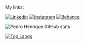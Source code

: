 My links:


[![Linkedin](https://img.shields.io/badge/LinkedIn-0077B5?style=for-the-badge&logo=linkedin&logoColor=white)](https://www.linkedin.com/in/pedro-henrique-ribeiro-martins-2b87b0233/)
[![Instagram](https://img.shields.io/badge/Instagram-E4405F?style=for-the-badge&logo=instagram&logoColor=white)](https://www.instagram.com/pedro.r.martins/)
[![Behance](https://img.shields.io/badge/Behance-0054F7?style=for-the-badge&logo=behance&logoColor=white)](https://www.behance.net/377e9342)

![Pedro Henrique GitHub stats](https://github-readme-stats.vercel.app/api?username=pedrohrrm&show_icons=true&theme=dracula)





[![Top Langs](https://github-readme-stats.vercel.app/api/top-langs/?username=pedrohrrm&layout=compact&theme=dracula)](https://github.com/anuraghazra/github-readme-stats)
